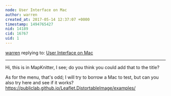 ```yaml
---
node: User Interface on Mac
author: warren
created_at: 2017-05-14 12:37:07 +0000
timestamp: 1494765427
nid: 14189
cid: 16767
uid: 1
---
```




[warren](../profile/warren) replying to: [User Interface on Mac](../notes/mlapey/05-14-2017/user-interface-on-mac)

----
Hi, this is in MapKnitter, I see; do you think you could add that to the title? 

As for the menu, that's odd; I will try to borrow a Mac to test, but can you also try here and see if it works? https://publiclab.github.io/Leaflet.DistortableImage/examples/